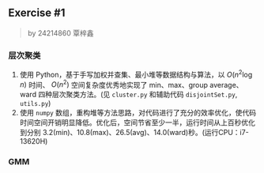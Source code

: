 ## Exercise \#1

> by 24214860 覃梓鑫

### 层次聚类

1. 使用 Python，基于手写加权并查集、最小堆等数据结构与算法，以 $O(n^2\log n)$ 时间、 $O(n^2)$ 空间复杂度优秀地实现了 min、max、group average、ward 四种层次聚类方法。(见 `cluster.py` 和辅助代码 `disjointSet.py`, `utils.py`)
1. 使用 `numpy` 数组，重构堆等方法思路，对代码进行了充分的效率优化，使代码时间空间开销明显降低。优化后，空间节省至少一半，运行时间从上百秒优化到分别 3.2(min)、10.8(max)、26.5(avg)、14.0(ward)秒。(运行CPU：i7-13620H)

### GMM

